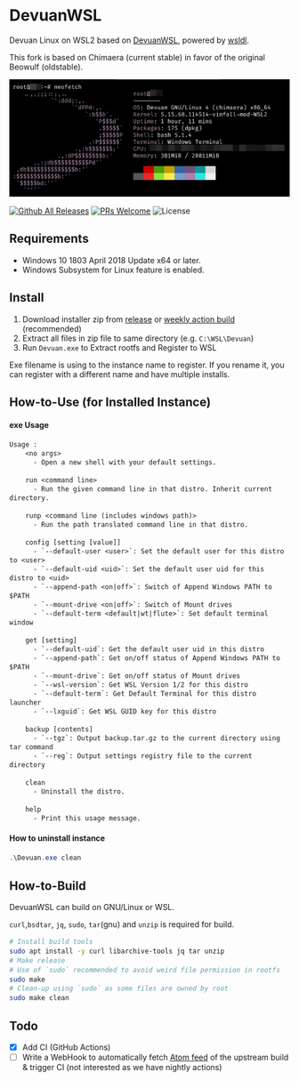 # DevuanWSL
Devuan Linux on WSL2 based on [DevuanWSL](https://github.com/VPraharsha03/DevuanWSL), powered by [wsldl](https://github.com/yuk7/wsldl).

This fork is based on Chimaera (current stable) in favor of the original Beowulf (oldstable).

![screenshot](https://github.com/Vinfall/DevuanWSL/blob/chimaera/img/screenshot.webp)

[![Github All Releases](http://img.shields.io/github/downloads/Vinfall/DevuanWSL/total.svg?style=flat-square)](https://github.com/Vinfall/DevuanWSL/releases/latest)
[![PRs Welcome](https://img.shields.io/badge/PRs-welcome-brightgreen.svg?style=flat-square)](http://makeapullrequest.com)
![License](https://img.shields.io/github/license/yuk7/AlpineWSL.svg?style=flat-square)


## Requirements
* Windows 10 1803 April 2018 Update x64 or later.
* Windows Subsystem for Linux feature is enabled.

## Install

1. Download installer zip from [release](https://github.com/Vinfall/DevuanWSL/releases/latest) or [weekly action build](https://github.com/Vinfall/DevuanWSL/actions/workflows/action.yml?query=is%3Asuccess) (recommended)
2. Extract all files in zip file to same directory (e.g. `C:\WSL\Devuan`)
3. Run `Devuan.exe` to Extract rootfs and Register to WSL

Exe filename is using to the instance name to register.
If you rename it, you can register with a different name and have multiple installs.


## How-to-Use (for Installed Instance)
#### exe Usage
```dos
Usage :
    <no args>
      - Open a new shell with your default settings.

    run <command line>
      - Run the given command line in that distro. Inherit current directory.

    runp <command line (includes windows path)>
      - Run the path translated command line in that distro.

    config [setting [value]]
      - `--default-user <user>`: Set the default user for this distro to <user>
      - `--default-uid <uid>`: Set the default user uid for this distro to <uid>
      - `--append-path <on|off>`: Switch of Append Windows PATH to $PATH
      - `--mount-drive <on|off>`: Switch of Mount drives
      - `--default-term <default|wt|flute>`: Set default terminal window

    get [setting]
      - `--default-uid`: Get the default user uid in this distro
      - `--append-path`: Get on/off status of Append Windows PATH to $PATH
      - `--mount-drive`: Get on/off status of Mount drives
      - `--wsl-version`: Get WSL Version 1/2 for this distro
      - `--default-term`: Get Default Terminal for this distro launcher
      - `--lxguid`: Get WSL GUID key for this distro

    backup [contents]
      - `--tgz`: Output backup.tar.gz to the current directory using tar command
      - `--reg`: Output settings registry file to the current directory

    clean
      - Uninstall the distro.

    help
      - Print this usage message.
```


#### How to uninstall instance
```powershell
.\Devuan.exe clean
```

## How-to-Build
DevuanWSL can build on GNU/Linux or WSL.

`curl`,`bsdtar`, `jq`, `sudo`, `tar`(gnu) and `unzip` is required for build.
```bash
# Install build tools
sudo apt install -y curl libarchive-tools jq tar unzip
# Make release
# Use of `sudo` recommended to avoid weird file permission in rootfs
sudo make
# Clean-up using `sudo` as some files are owned by root
sudo make clean
```
## Todo

- [x] Add CI (GitHub Actions)
- [ ] Write a WebHook to automatically fetch [Atom feed](https://jenkins.linuxcontainers.org/view/Images/job/image-devuan/architecture=amd64,release=chimaera,variant=default/rssAll) of the upstream build & trigger CI (not interested as we have nightly actions)
